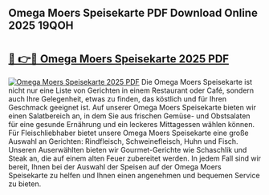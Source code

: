 ## Omega Moers Speisekarte PDF Download Online 2025 19QOH

# <h2><a href="http://gc5dzd.nevu.top/?p=Omega+Moers+Speisekarte">🔗 👉🔴 Omega Moers Speisekarte 2025 PDF</a></h2>

[![Omega Moers Speisekarte 2025 PDF](https://i.imgur.com/dBaPXMq.png)](http://gc5dzd.nevu.top/?p=Omega+Moers+Speisekarte)
Die Omega Moers Speisekarte ist nicht nur eine Liste von Gerichten in einem Restaurant oder Café, sondern auch Ihre Gelegenheit, etwas zu finden, das köstlich und für Ihren Geschmack geeignet ist. Auf unserer Omega Moers Speisekarte bieten wir einen Salatbereich an, in dem Sie aus frischen Gemüse- und Obstsalaten für eine gesunde Ernährung und ein leckeres Mittagessen wählen können. Für Fleischliebhaber bietet unsere Omega Moers Speisekarte eine große Auswahl an Gerichten: Rindfleisch, Schweinefleisch, Huhn und Fisch. Unseren Auserwählten bieten wir Gourmet-Gerichte wie Schaschlik und Steak an, die auf einem alten Feuer zubereitet werden. In jedem Fall sind wir bereit, Ihnen bei der Auswahl der Speisen auf der Omega Moers Speisekarte zu helfen und Ihnen einen angenehmen und bequemen Service zu bieten.
